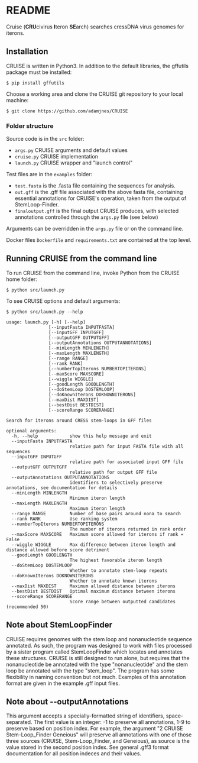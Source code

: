 # README

Cruise (**CRU**civirus **I**teron **SE**arch) searches cressDNA virus genomes for iterons.

## Installation

CRUISE is written in Python3. In addition to the default libraries, the gffutils package must be installed:

`$ pip install gffutils`

Choose a working area and clone the CRUISE git repository to your local machine:

`$ git clone https://github.com/adamjnes/CRUISE`

### Folder structure

Source code is in the `src` folder:

- `args.py` CRUISE arguments and default values
- `cruise.py` CRUISE implementation
- `launch.py` CRUISE wrapper and "launch control"

Test files are in the `examples` folder:

- `test.fasta` is the .fasta file containing the sequences for analysis.
- `out.gff` is the .gff file associated with the above fasta file, containing essential annotations for CRUISE's operation, taken from the output of StemLoop-Finder.
- `finaloutput.gff` is the final output CRUISE produces, with selected annotations controlled through the `args.py` file (see below)

Arguments can be overridden in the `args.py` file or on the command line.

Docker files `Dockerfile` and `requirements.txt` are contained at the top level.



## Running CRUISE from the command line

To run CRUISE from the command line, invoke Python from the CRUISE home folder:

`$ python src/launch.py`

To see CRUISE options and default arguments:

`$ python src/launch.py --help`

```
usage: launch.py [-h] [--help]
                [--inputFasta INPUTFASTA]
                [--inputGFF INPUTGFF]
                [--outputGFF OUTPUTGFF]
                [--outputAnnotations OUTPUTANNOTATIONS]
                [--minLength MINLENGTH] 
                [--maxLength MAXLENGTH] 
                [--range RANGE] 
                [--rank RANK]
                [--numberTopIterons NUMBERTOPITERONS] 
                [--maxScore MAXSCORE] 
                [--wiggle WIGGLE] 
                [--goodLength GOODLENGTH] 
                [--doStemLoop DOSTEMLOOP]
                [--doKnownIterons DOKNOWNITERONS] 
                [--maxDist MAXDIST] 
                [--bestDist BESTDIST] 
                [--scoreRange SCORERANGE]

Search for iterons around CRESS stem-loops in GFF files

optional arguments:
  -h, --help            show this help message and exit
  --inputFasta INPUTFASTA
                        relative path for input FASTA file with all sequences
  --inputGFF INPUTGFF
                        relative path for associated input GFF file
  --outputGFF OUTPUTGFF
                        relative path for output GFF file
  --outputAnnotations OUTPUTANNOTATIONS
                        identifiers to selectively preserve annotations, see documentation for details                                         
  --minLength MINLENGTH
                        Minimum iteron length
  --maxLength MAXLENGTH
                        Maximum iteron length
  --range RANGE         Number of base pairs around nona to search
  --rank RANK           Use ranking system
  --numberTopIterons NUMBERTOPITERONS
                        The number of iterons returned in rank order
  --maxScore MAXSCORE   Maximum score allowed for iterons if rank = False
  --wiggle WIGGLE       Max difference between iteron length and distance allowed before score detriment
  --goodLength GOODLENGTH
                        The highest favorable iteron length
  --doStemLoop DOSTEMLOOP
                        Whether to annotate stem-loop repeats
  --doKnownIterons DOKNOWNITERONS
                        Whether to annotate known iterons
  --maxDist MAXDIST     Maximum allowed distance between iterons
  --bestDist BESTDIST   Optimal maximum distance between iterons
  --scoreRange SCORERANGE
                        Score range between outputted candidates (recommended 50)
```
## Note about StemLoopFinder

CRUISE requires genomes with the stem loop and nonanucleotide sequence annotated. As such, the program was designed to work with files processed by a sister program called StemLoopFinder which locates and annotates these structures. CRUISE is still designed to run alone, but requires that the nonanucleotide be annotated with the type "nonanucleotide" and the stem loop be annotated with the type "stem_loop". The program has some flexibility in naming convention but not much. Examples of this annotation format are given in the example .gff input files.

## Note about --outputAnnotations

This argument accepts a specially-formatted string of identifiers, space-separated. The first value is an integer: -1 to preserve all annotations, 1-9 to preserve based on position index. For example, the argument "2 CRUISE Stem-Loop_Finder Geneious" will preserve all annotations with one of those three sources (CRUISE, Stem-Loop_Finder, and Geneious), as source is the value stored in the second position index. See general .gff3 format documentation for all position indeces and their values.



